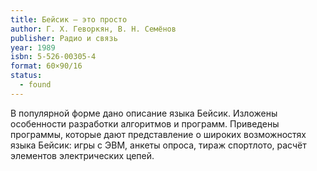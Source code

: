 ```yaml
---
title: Бейсик — это просто
author: Г. Х. Геворкян, В. Н. Семёнов
publisher: Радио и связь
year: 1989
isbn: 5-526-00305-4
format: 60×90/16
status:
  - found
---
```


В популярной форме дано описание языка Бейсик. Изложены особенности разработки алгоритмов и программ. Приведены программы, которые дают представление о широких возможностях языка Бейсик: игры с ЭВМ, анкеты опроса, тираж спортлото, расчёт элементов электрических цепей.
